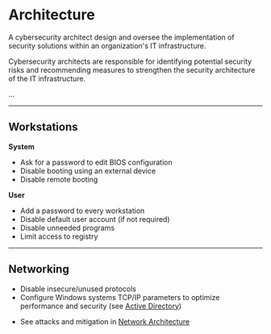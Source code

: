 # Architecture

<div class="row row-cols-md-2"><div>

A cybersecurity architect design and oversee the implementation of security solutions within an organization's IT infrastructure.

Cybersecurity architects are responsible for identifying potential security risks and recommending measures to strengthen the security architecture of the IT infrastructure.
</div><div>

...
</div></div>

<hr class="sep-both">

## Workstations

<div class="row row-cols-md-2 mt-3"><div>

**System**

* Ask for a password to edit BIOS configuration
* Disable booting using an external device
* Disable remote booting
</div><div>

**User**

* Add a password to every workstation
* Disable default user account (if not required)
* Disable unneeded programs
* Limit access to registry
</div></div>

<hr class="sep-both">

## Networking

<div class="row row-cols-md-2 mt-3"><div>

* Disable insecure/unused protocols
* Configure Windows systems TCP/IP parameters to optimize performance and security (see [Active Directory](/operating-systems/windows/active-directory/index.md#configure-tcpip-parameters))
</div><div>

* See attacks and mitigation in [Network Architecture](/networking/architecture/index.md)
</div></div>